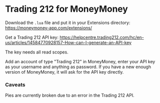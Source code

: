 # Trading 212 for MoneyMoney

Download the `.lua` file and put it in your Extensions directory: https://moneymoney-app.com/extensions/

Get a Trading 212 API key: https://helpcentre.trading212.com/hc/en-us/articles/14584770928157-How-can-I-generate-an-API-key

The key needs all read scopes.

Add an account of type "Trading 212" in MoneyMoney, enter your API key as your username and anything as password.
If you have a new enough version of MoneyMoney, it will ask for the API key directly.

### Caveats

Pies are currently broken due to an error in the Trading 212 API.
